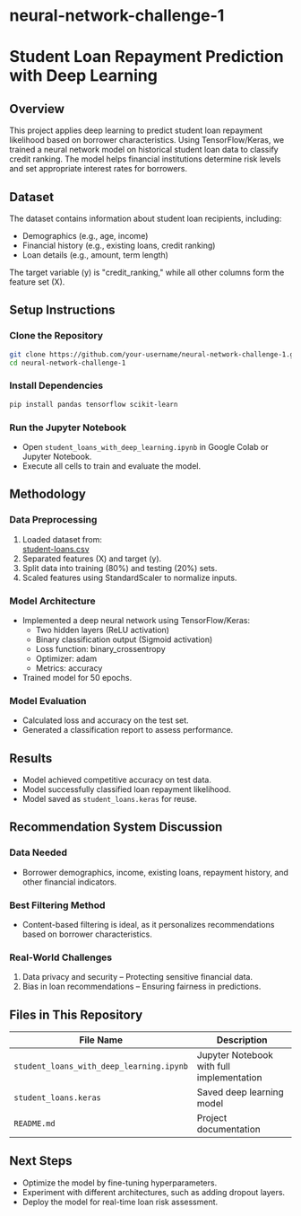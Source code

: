 # neural-network-challenge-1

# Student Loan Repayment Prediction with Deep Learning

## Overview
This project applies deep learning to predict student loan repayment likelihood based on borrower characteristics. Using TensorFlow/Keras, we trained a neural network model on historical student loan data to classify credit ranking. The model helps financial institutions determine risk levels and set appropriate interest rates for borrowers.

## Dataset
The dataset contains information about student loan recipients, including:
- Demographics (e.g., age, income)
- Financial history (e.g., existing loans, credit ranking)
- Loan details (e.g., amount, term length)
  
The target variable (y) is "credit_ranking," while all other columns form the feature set (X).

## Setup Instructions

### Clone the Repository
```bash
git clone https://github.com/your-username/neural-network-challenge-1.git
cd neural-network-challenge-1
```

### Install Dependencies
```bash
pip install pandas tensorflow scikit-learn
```

### Run the Jupyter Notebook
- Open `student_loans_with_deep_learning.ipynb` in Google Colab or Jupyter Notebook.
- Execute all cells to train and evaluate the model.

## Methodology

### Data Preprocessing
1. Loaded dataset from:  
   [student-loans.csv](https://static.bc-edx.com/ai/ail-v-1-0/m18/lms/datasets/student-loans.csv)
2. Separated features (X) and target (y).
3. Split data into training (80%) and testing (20%) sets.
4. Scaled features using StandardScaler to normalize inputs.

### Model Architecture
- Implemented a deep neural network using TensorFlow/Keras:
  - Two hidden layers (ReLU activation)
  - Binary classification output (Sigmoid activation)
  - Loss function: binary_crossentropy
  - Optimizer: adam
  - Metrics: accuracy
- Trained model for 50 epochs.

### Model Evaluation
- Calculated loss and accuracy on the test set.
- Generated a classification report to assess performance.

## Results
- Model achieved competitive accuracy on test data.
- Model successfully classified loan repayment likelihood.
- Model saved as `student_loans.keras` for reuse.

## Recommendation System Discussion

### Data Needed
- Borrower demographics, income, existing loans, repayment history, and other financial indicators.

### Best Filtering Method
- Content-based filtering is ideal, as it personalizes recommendations based on borrower characteristics.

### Real-World Challenges
1. Data privacy and security – Protecting sensitive financial data.
2. Bias in loan recommendations – Ensuring fairness in predictions.

## Files in This Repository
| File Name | Description |
|-----------|-------------|
| `student_loans_with_deep_learning.ipynb` | Jupyter Notebook with full implementation |
| `student_loans.keras` | Saved deep learning model |
| `README.md` | Project documentation |

## Next Steps
- Optimize the model by fine-tuning hyperparameters.
- Experiment with different architectures, such as adding dropout layers.
- Deploy the model for real-time loan risk assessment.